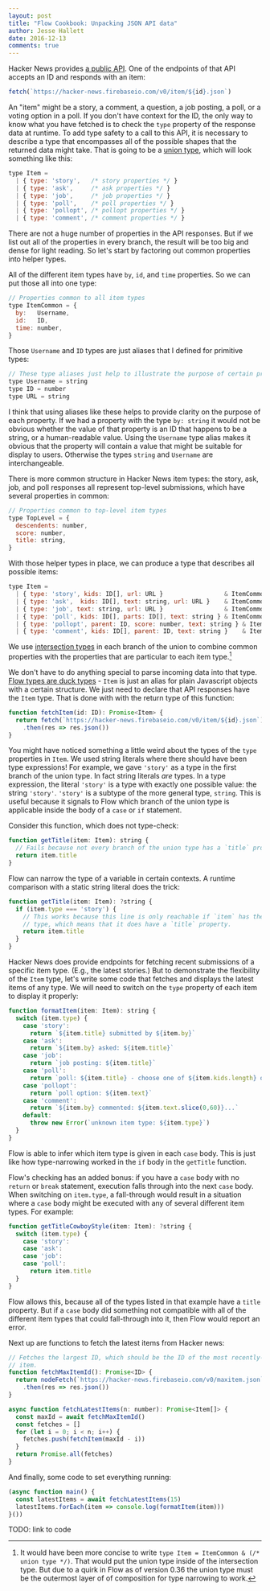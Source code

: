```yaml
---
layout: post
title: "Flow Cookbook: Unpacking JSON API data"
author: Jesse Hallett
date: 2016-12-13
comments: true
---
```


Hacker News provides [a public API][HN API].
One of the endpoints of that API accepts an ID and responds with an item:

```js
fetch(`https://hacker-news.firebaseio.com/v0/item/${id}.json`)
```

An "item" might be a story, a comment, a question, a job posting, a poll, or
a voting option in a poll.
If you don't have context for the ID,
the only way to know what you have fetched is to check the `type` property of
the response data at runtime.
To add type safety to a call to this API,
it is necessary to describe a type that encompasses all of the possible shapes
that the returned data might take.
That is going to be a [union type][], which will look something like this:

```js
type Item =
  | { type: 'story',   /* story properties */ }
  | { type: 'ask',     /* ask properties */ }
  | { type: 'job',     /* job properties */ }
  | { type: 'poll',    /* poll properties */ }
  | { type: 'pollopt', /* pollopt properties */ }
  | { type: 'comment', /* comment properties */ }
```

There are not a huge number of properties in the API responses.
But if we list out all of the properties in every branch,
the result will be too big and dense for light reading.
So let's start by factoring out common properties into helper types.

All of the different item types have `by`, `id`, and `time` properties.
So we can put those all into one type:

```js
// Properties common to all item types
type ItemCommon = {
  by:   Username,
  id:   ID,
  time: number,
}
```

Those `Username` and `ID` types are just aliases that I defined for primitive
types:

```js
// These type aliases just help to illustrate the purpose of certain properties
type Username = string
type ID = number
type URL = string
```

I think that using aliases like these helps to provide clarity on the purpose
of each property.
If we had a property with the type `by: string` it would not be obvious whether
the value of that property is an ID that happens to be a string,
or a human-readable value.
Using the `Username` type alias makes it obvious that the property will contain
a value that might be suitable for display to users.
Otherwise the types `string` and `Username` are interchangeable.

There is more common structure in Hacker News item types:
the story, ask, job, and poll responses all represent top-level submissions,
which have several properties in common:

```js
// Properties common to top-level item types
type TopLevel = {
  descendents: number,
  score: number,
  title: string,
}
```

With those helper types in place,
we can produce a type that describes all possible items:

```js
type Item =
  | { type: 'story', kids: ID[], url: URL }                 & ItemCommon & TopLevel
  | { type: 'ask',  kids: ID[], text: string, url: URL }    & ItemCommon & TopLevel
  | { type: 'job', text: string, url: URL }                 & ItemCommon & TopLevel
  | { type: 'poll', kids: ID[], parts: ID[], text: string } & ItemCommon & TopLevel
  | { type: 'pollopt', parent: ID, score: number, text: string } & ItemCommon
  | { type: 'comment', kids: ID[], parent: ID, text: string }    & ItemCommon
```

We use [intersection types][] in each branch of the union to combine common
properties with the properties that are particular to each item
type.[^top-level union]

[^top-level union]: It would have been more concise to write
`type Item = ItemCommon & (/* union type */)`.
That would put the union type inside of the intersection type.
But due to a quirk in Flow as of version 0.36 the union type must be the
outermost layer of of composition for type narrowing to work.

We don't have to do anything special to parse incoming data into that type.
[Flow types are duck types][] -
`Item` is just an alias for plain Javascript objects with a certain structure.
We just need to declare that API responses have the `Item` type.
That is done with with the return type of this function:

```js
function fetchItem(id: ID): Promise<Item> {
  return fetch(`https://hacker-news.firebaseio.com/v0/item/${id}.json`)
    .then(res => res.json())
}
```

You might have noticed something a little weird about the types of the `type`
properties in `Item`.
We used string literals where there should have been type expressions!
For example, we gave `'story'` as a type in the first branch of the union type.
In fact string literals *are* types.
In a type expression, the literal `'story'` is a type with exactly one possible
value: the string `'story'`.
`'story'` is a subtype of the more general type, `string`.
This is useful because it signals to Flow which branch of the union type is
applicable inside the body of a `case` or `if` statement.

Consider this function, which does not type-check:

```js
function getTitle(item: Item): string {
  // Fails because not every branch of the union type has a `title` property.
  return item.title
}
```

Flow can narrow the type of a variable in certain contexts.
A runtime comparison with a static string literal does the trick:

```js
function getTitle(item: Item): ?string {
  if (item.type === 'story') {
    // This works because this line is only reachable if `item` has the `story`
    // type, which means that it does have a `title` property.
    return item.title
  }
}
```

Hacker News does provide endpoints for fetching recent submissions of
a specific item type.
(E.g., the latest stories.)
But to demonstrate the flexibility of the `Item` type,
let's write some code that fetches and displays the latest items of any type.
We will need to switch on the `type` property of each item to display it
properly:

```js
function formatItem(item: Item): string {
  switch (item.type) {
    case 'story':
      return `${item.title} submitted by ${item.by}`
    case 'ask':
      return `${item.by} asked: ${item.title}`
    case 'job':
      return `job posting: ${item.title}`
    case 'poll':
      return `poll: ${item.title} - choose one of ${item.kids.length} options`
    case 'pollopt':
      return `poll option: ${item.text}`
    case 'comment':
      return `${item.by} commented: ${item.text.slice(0,60)}...`
    default:
      throw new Error(`unknown item type: ${item.type}`)
  }
}
```

Flow is able to infer which item type is given in each `case` body.
This is just like how type-narrowing worked in the `if` body in the `getTitle`
function.

Flow's checking has an added bonus:
if you have a `case` body with no `return` or `break` statement,
execution falls through into the next `case` body.
When switching on `item.type`, a fall-through would result in a situation
where a `case` body might be executed with any of several different item types.
For example:

```js
function getTitleCowboyStyle(item: Item): ?string {
  switch (item.type) {
    case 'story':
    case 'ask':
    case 'job':
    case 'poll':
      return item.title
  }
}
```

Flow allows this, because all of the types listed in that example have
a `title` property.
But if a `case` body did something not compatible with all of the different
item types that could fall-through into it, then Flow would report an error.

Next up are functions to fetch the latest items from Hacker news:

```js
// Fetches the largest ID, which should be the ID of the most recently-created
// item.
function fetchMaxItemId(): Promise<ID> {
  return nodeFetch(`https://hacker-news.firebaseio.com/v0/maxitem.json`)
    .then(res => res.json())
}

async function fetchLatestItems(n: number): Promise<Item[]> {
  const maxId = await fetchMaxItemId()
  const fetches = []
  for (let i = 0; i < n; i++) {
    fetches.push(fetchItem(maxId - i))
  }
  return Promise.all(fetches)
}
```

And finally, some code to set everything running:

```js
(async function main() {
  const latestItems = await fetchLatestItems(15)
  latestItems.forEach(item => console.log(formatItem(item)))
}())
```


TODO: link to code


[HN API]: https://github.com/HackerNews/API
[union type]: https://flowtype.org/docs/union-intersection-types.html
[intersection types]: https://flowtype.org/docs/union-intersection-types.html
[Flow types are duck types]: TODO

